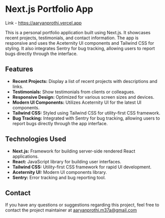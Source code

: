 # Next.js Portfolio App

Link - https://aaryanprothi.vercel.app

This is a personal portfolio application built using Next.js. It showcases recent projects, testimonials, and contact information. The app is responsive and uses the Aceternity UI components and Tailwind CSS for styling. It also integrates Sentry for bug tracking, allowing users to report bugs directly through the interface.

## Features

- **Recent Projects:** Display a list of recent projects with descriptions and links.
- **Testimonials:** Show testimonials from clients or colleagues.
- **Responsive Design:** Optimized for various screen sizes and devices.
- **Modern UI Components:** Utilizes Aceternity UI for the latest UI components.
- **Tailwind CSS:** Styled using Tailwind CSS for utility-first CSS framework.
- **Bug Tracking:** Integrated with Sentry for bug tracking, allowing users to report bugs directly through the app interface.

## Technologies Used

- **Next.js:** Framework for building server-side rendered React applications.
- **React:** JavaScript library for building user interfaces.
- **Tailwind CSS:** Utility-first CSS framework for rapid UI development.
- **Aceternity UI:** Modern UI components library.
- **Sentry:** Error tracking and bug reporting tool.
  

## Contact

If you have any questions or suggestions regarding this project, feel free to contact the project maintainer at aaryanprothi.m37a@gmail.com
